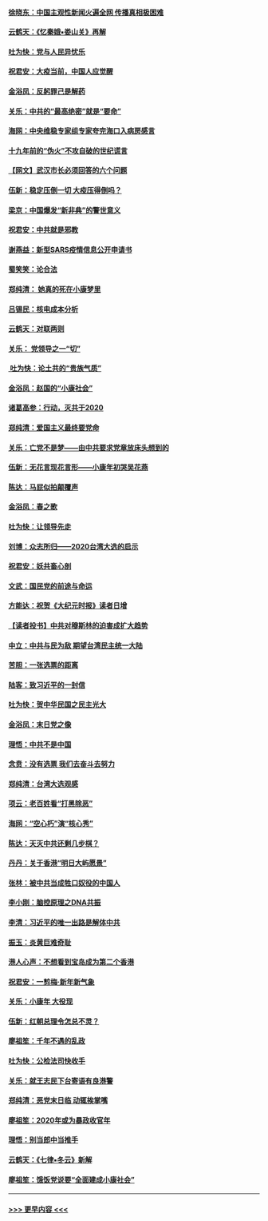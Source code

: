#### [徐晓东：中国主观性新闻火遍全网 传播真相极困难](../pages/nsc993/n11826508.md?t=01281001) 
#### [云鹤天：《忆秦娥▪娄山关》再解](../pages/nsc993/n11824682.md?t=01281001) 
#### [吐为快：党与人民异忧乐](../pages/nsc993/n11824660.md?t=01281001) 
#### [祝君安：大疫当前，中国人应觉醒](../pages/nsc993/n11821946.md?t=01281001) 
#### [金浴凤：反躬罪己是解药](../pages/nsc993/n11820280.md?t=01281001) 
#### [关乐：中共的“最高绝密”就是“要命”](../pages/nsc993/n11816946.md?t=01281001) 
#### [海网：中央维稳专家组专家夸完海口入病房感言](../pages/nsc993/n11815138.md?t=01281001) 
#### [十九年前的“伪火”不攻自破的世纪谎言](../pages/nsc993/n11813238.md?t=01281001) 
#### [【网文】武汉市长必须回答的六个问题](../pages/nsc993/n11813848.md?t=01281001) 
#### [伍新：稳定压倒一切 大疫压得倒吗？](../pages/nsc993/n11812634.md?t=01281001) 
#### [梁京：中国爆发“新非典”的警世意义](../pages/nsc993/n11812554.md?t=01281001) 
#### [祝君安：中共就是邪教](../pages/nsc993/n11812431.md?t=01281001) 
#### [谢燕益：新型SARS疫情信息公开申请书](../pages/nsc993/n11808840.md?t=01281001) 
#### [蜀笑笑：论合法](../pages/nsc993/n11808064.md?t=01281001) 
#### [郑纯清： 她真的死在小康梦里](../pages/nsc993/n11806623.md?t=01281001) 
#### [吕锡民：核电成本分析](../pages/nsc993/n11806284.md?t=01281001) 
#### [云鹤天：对联两则](../pages/nsc993/n11805957.md?t=01281001) 
#### [关乐： 党领导之一“切”](../pages/nsc993/n11804505.md?t=01281001) 
#### [ 吐为快：论土共的“贵族气质”](../pages/nsc993/n11804490.md?t=01281001) 
#### [金浴凤：赵国的“小康社会”](../pages/nsc993/n11804452.md?t=01281001) 
#### [诸葛高参：行动，灭共于2020](../pages/nsc993/n11804120.md?t=01281001) 
#### [郑纯清：爱国主义最终要党命](../pages/nsc993/n11802197.md?t=01281001) 
#### [关乐：亡党不是梦——由中共要求党章放床头想到的](../pages/nsc993/n11802156.md?t=01281001) 
#### [伍新：无花言现花言形——小康年初哭吴花燕](../pages/nsc993/n11800044.md?t=01281001) 
#### [陈达：马屁似拍颠覆声](../pages/nsc993/n11800010.md?t=01281001) 
#### [金浴凤：春之歌](../pages/nsc993/n11797687.md?t=01281001) 
#### [吐为快：让领导先走](../pages/nsc993/n11797512.md?t=01281001) 
#### [刘博：众志所归——2020台湾大选的启示](../pages/nsc993/n11796878.md?t=01281001) 
#### [祝君安：妖共畜心剖](../pages/nsc993/n11794273.md?t=01281001) 
#### [文武：国民党的前途与命运](../pages/nsc993/n11794198.md?t=01281001) 
#### [方能达：祝贺《大纪元时报》读者日增](../pages/nsc993/n11793807.md?t=01281001) 
#### [【读者投书】中共对穆斯林的迫害成扩大趋势](../pages/nsc993/n11791371.md?t=01281001) 
#### [中立：中共与民为敌 期望台湾民主统一大陆](../pages/nsc993/n11790392.md?t=01281001) 
#### [苦胆：一张选票的距离](../pages/nsc993/n11788914.md?t=01281001) 
#### [陆客：致习近平的一封信](../pages/nsc993/n11788867.md?t=01281001) 
#### [吐为快：贺中华民国之民主光大](../pages/nsc993/n11788618.md?t=01281001) 
#### [金浴凤：末日党之像](../pages/nsc993/n11787475.md?t=01281001) 
#### [理悟：中共不是中国](../pages/nsc993/n11787463.md?t=01281001) 
#### [念贲：没有选票  我们去奋斗去努力](../pages/nsc993/n11787398.md?t=01281001) 
#### [郑纯清：台湾大选观感](../pages/nsc993/n11786210.md?t=01281001) 
#### [项云：老百姓看“打黑除恶”](../pages/nsc993/n11785398.md?t=01281001) 
#### [海网：“空心朽”演“核心秀”](../pages/nsc993/n11783874.md?t=01281001) 
#### [陈达：天灭中共还剩几步棋？](../pages/nsc993/n11783719.md?t=01281001) 
#### [丹丹：关于香港“明日大屿愿景”](../pages/nsc993/n11783273.md?t=01281001) 
#### [张林：被中共当成牲口奴役的中国人](../pages/nsc993/n11782397.md?t=01281001) 
#### [李小刚：脑控原理之DNA共振](../pages/nsc993/n11780962.md?t=01281001) 
#### [李清：习近平的唯一出路是解体中共](../pages/nsc993/n11780866.md?t=01281001) 
#### [振玉：炎黄巨难奇耻](../pages/nsc993/n11779632.md?t=01281001) 
#### [港人心声：不想看到宝岛成为第二个香港](../pages/nsc993/n11778817.md?t=01281001) 
#### [祝君安：一剪梅‧新年新气象](../pages/nsc993/n11776340.md?t=01281001) 
#### [关乐：小康年 大役现](../pages/nsc993/n11774213.md?t=01281001) 
#### [伍新：红朝总理令怎总不灵？](../pages/nsc993/n11770813.md?t=01281001) 
#### [廖祖笙：千年不遇的乱政](../pages/nsc993/n11770373.md?t=01281001) 
#### [吐为快：公检法司快收手](../pages/nsc993/n11770359.md?t=01281001) 
#### [关乐：就王志民下台寄语有良港警](../pages/nsc993/n11769903.md?t=01281001) 
#### [郑纯清：恶党末日临 动辄挨掌嘴](../pages/nsc993/n11769356.md?t=01281001) 
#### [廖祖笙：2020年或为暴政收官年](../pages/nsc993/n11768216.md?t=01281001) 
#### [理悟：别当郎中当推手](../pages/nsc993/n11768243.md?t=01281001) 
#### [云鹤天：《七律▪冬云》新解](../pages/nsc993/n11768204.md?t=01281001) 
#### [廖祖笙：饿饭党说要“全面建成小康社会”](../pages/nsc993/n11767482.md?t=01281001) 

----
#### [ >>> 更早内容 <<< ](../indexes/nsc993-earlier.md)
